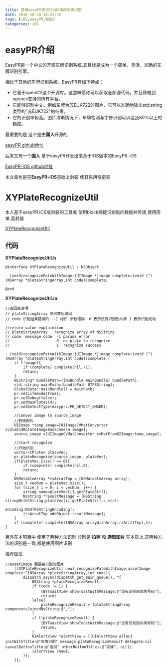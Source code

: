 ```yaml
---
title: 使用easyPR来进行iOS端的车牌识别
date: 2016-10-28 16:51:33
tags: [iOS,easyPR,智能]
categories: iOS
---
```


# easyPR介绍
EasyPR是一个中文的开源车牌识别系统,其目标是成为一个简单、灵活、准确的车牌识别引擎。

相比于其他的车牌识别系统，EasyPR有如下特点：

* 它基于openCV这个开源库。这意味着你可以获取全部源代码，并且移植到opencv支持的所有平台。
* 它能够识别中文。例如车牌为苏EUK722的图片，它可以准确地输出std:string类型的"苏EUK722"的结果。
* 它的识别率较高。图片清晰情况下，车牌检测与字符识别可以达到80%以上的精度。

<!-- more -->

最重要的是 这个是由**国人**开源的

[easyPR github地址](https://github.com/liuruoze/EasyPR)

后来又有一个**国人** 基于easyPR开发出来基于iOS版本的EasyPR-iOS

[EasyPR-iOS github地址](https://github.com/zhoushiwei/EasyPR-iOS)

本文章也是在**EasyPR-iOS**基础上封装 使其易用性更高


# XYPlateRecognizeUtil
本人基于easyPR iOS版封装的工具库 使用block捕捉识别后的数据并传递,使用简单,高封装

[XYPlateRecognizeUtil](https://github.com/levinXiao/XYPlateRecognizeUtil)

## 代码
**XYPlateRecognizeUtil.h**

```
@interface XYPlateRecognizeUtil : NSObject

- (void)recognizePateWithImage:(UIImage *)image complete:(void (^)(NSArray *plateStringArray,int code))complete;

@end

```

**XYPlateRecognizeUtil.m**

```
//返回值说明
// plateStringArray 识别数组返回
// code 识别结果错误码  -1 标识 参数错误  0 表示没有识别到车牌 1 表示识别成功

//return value explaintion
// plateStringArray   recognize array of NSString
// code  message code  -1 params error
//                     0  no plate to recognize
//                     1  recognize success

- (void)recognizePateWithImage:(UIImage *)image complete:(void (^)(NSArray *plateStringArray,int code))complete {
    if (!image){
        if (complete) complete(nil,-1);
        return;
    }
    NSString* bundlePath=[[NSBundle mainBundle] bundlePath];
    std::string mainPath=[bundlePath UTF8String];
    GlobalData::mainBundle() = mainPath;
    pr.setLifemode(true);
    pr.setDebug(false);
    pr.setMaxPlates(4);
    pr.setDetectType(easypr::PR_DETECT_CMSER);

    //conver image to source_image
    //转换图片
    UIImage *temp_image=[UIImageCVMatConverter scaleAndRotateImageBackCamera:image];
    source_image =[UIImageCVMatConverter cvMatFromUIImage:temp_image];

    //start recognize
    //开始识别
    vector<CPlate> plateVec;
    pr.plateRecognize(source_image, plateVec);
    if(plateVec.size() == 0){
        if (complete) complete(nil,0);
        return;
    }
    NSMutableArray *rsArratTmp = [NSMutableArray array];
    size_t vecNum = plateVec.size();
    for (size_t i = 0; i < vecNum; i++) {
        string name=plateVec[i].getPlateStr();
        NSString *resultMessage = [NSString stringWithCString:plateVec[i].getPlateStr().c_str()
                                                     encoding:NSUTF8StringEncoding];
        [rsArratTmp addObject:resultMessage];
    }
    if (complete) complete([NSArray arrayWithArray:rsArratTmp],1);
}

```

另外在本项目中 使用了两种方法识别 分别是 **拍照** 和 **选取图片**
在本质上,这两种方法的识别是一致,都是使用图片识别

推荐做法
```
//assetImage 需要被识别的图片
	[[XYPlateRecognizeUtil new] recognizePateWithImage:assetImage complete:^(NSArray *plateStringArray,int code){
		dispatch_async(dispatch_get_main_queue(), ^{
		    NSString *plateRecognizeResult;
		    if (code != 1) {
		        [BYToastView showToastWithMessage:@"没有识别到车牌号码"];
		        return;
		    }else{
		        plateRecognizeResult = [plateStringArray componentsJoinedByString:@","];
		    }
		    if (!plateRecognizeResult) {
		        [BYToastView showToastWithMessage:@"没有识别到车牌号码"];
		        return;
		    }
		    UIAlertView *alertView = [[UIAlertView alloc] initWithTitle:@"车牌识别" message:plateRecognizeResult delegate:nil cancelButtonTitle:@"返回" otherButtonTitles:@"完成", nil];
		    [alertView show];
		});
	}];
```
